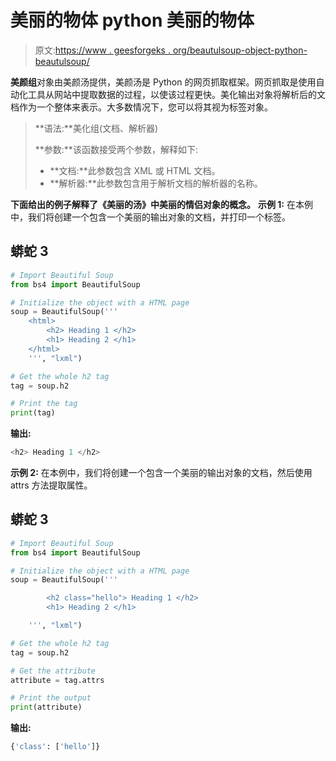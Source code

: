 # 美丽的物体 python 美丽的物体

> 原文:[https://www . geesforgeks . org/beautulsoup-object-python-beautulsoup/](https://www.geeksforgeeks.org/beautifulsoup-object-python-beautifulsoup/)

**美颜组**对象由美颜汤提供，美颜汤是 Python 的网页抓取框架。网页抓取是使用自动化工具从网站中提取数据的过程，以使该过程更快。美化输出对象将解析后的文档作为一个整体来表示。大多数情况下，您可以将其视为标签对象。

> **语法:**美化组(文档、解析器)
> 
> **参数:**该函数接受两个参数，解释如下:
> 
> *   **文档:**此参数包含 XML 或 HTML 文档。
> *   **解析器:**此参数包含用于解析文档的解析器的名称。

**下面给出的例子解释了《美丽的汤》中美丽的情侣对象的概念。**
**示例 1:** 在本例中，我们将创建一个包含一个美丽的输出对象的文档，并打印一个标签。

## 蟒蛇 3

```py
# Import Beautiful Soup
from bs4 import BeautifulSoup

# Initialize the object with a HTML page
soup = BeautifulSoup('''
    <html>
        <h2> Heading 1 </h2>
        <h1> Heading 2 </h1>
    </html>
    ''', "lxml")

# Get the whole h2 tag
tag = soup.h2

# Print the tag
print(tag)
```

**输出:**

```py
<h2> Heading 1 </h2>

```

**示例 2:** 在本例中，我们将创建一个包含一个美丽的输出对象的文档，然后使用 attrs 方法提取属性。

## 蟒蛇 3

```py
# Import Beautiful Soup
from bs4 import BeautifulSoup

# Initialize the object with a HTML page
soup = BeautifulSoup('''

        <h2 class="hello"> Heading 1 </h2>
        <h1> Heading 2 </h1>

    ''', "lxml")

# Get the whole h2 tag
tag = soup.h2

# Get the attribute
attribute = tag.attrs

# Print the output
print(attribute)
```

**输出:**

```py
{'class': ['hello']}

```